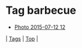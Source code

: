 <!--
title: Tag barbecue
date: 2020-06-28T15:00:41.166Z
tags:
-->
# Tag barbecue

 * [Photo 2015-07-12 12](123884671937.md)

| [Tags](tags.md) | [Top](index.md) |
